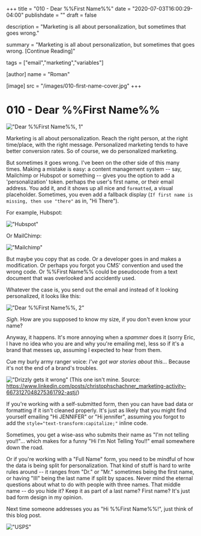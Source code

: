 +++
title = "010 - Dear %%First Name%%"
date = "2020-07-03T16:00:29-04:00"
publishdate = ""
draft = false

description = "Marketing is all about personalization, but sometimes that goes wrong."

summary = "Marketing is all about personalization, but sometimes that goes wrong. [Continue Reading]"

tags = ["email","marketing","variables"]

[author]
    name = "Roman"

[image]
    src = "/images/010-first-name-cover.jpg"
+++

# 010 - Dear %%First Name%%

!["Dear %%First Name%%, 1"](/images/010-first-name-2.jpg)

Marketing is all about personalization. Reach the right person, at the right time/place, with the right message. Personalized marketing tends to have better conversion rates. So of course, we do personalized marketing.

But sometimes it goes wrong. I've been on the other side of this many times. Making a mistake is easy: a content management system -- say, Mailchimp or Hubspot or something -- gives you the option to add a 'personalization' token. perhaps the user's first name, or their email address. You add it, and it shows up all nice and `formatted`, a visual placeholder. Sometimes, you even add a fallback display (`If first name is missing, then use "there"` as in, "Hi There").

For example, Hubspot:

!["Hubspot"](/images/010-personalize-templates.png)

Or MailChimp:

!["Mailchimp"](/images/010-mailchimp.png)

But maybe you copy that as code. Or a developer goes in and makes a modification. Or perhaps you forgot you CMS' convention and used the wrong code. Or %%First Name%% could be pseudocode from a text document that was overlooked and accidently used. 

Whatever the case is, you send out the email and instead of it looking personalized, it looks like this:

!["Dear %%First Name%%, 2"](/images/010-first-name-1.JPG)

_Sigh._ How are you supposed to know my size, if you don't even know your name?

Anyway, it happens. It's more annoying when a _spammer_ does it (sorry Eric, I have no idea who you are and why you're emailing me), less so if it's a brand that messes up, assuming I expected to hear from them.

Cue my burly army ranger voice: _I've got war stories about this..._ Because it's not the end of a brand's troubles. 

!["Drizzly gets it wrong"](/images/010-drizzly-fail.jpeg)
(This one isn't mine. Source: https://www.linkedin.com/posts/christophschachner_marketing-activity-6673127048275361792-astj/)

If you're working with a self-submitted form, then you can have bad data or formatting if it isn't cleaned properly. It's just as likely that you might find yourself emailing "Hi JENNIFER" or "Hi jennifer", assuming you forgot to add the `style="text-transform:capitalize;"` inline code. 

Sometimes, you get a wise-ass who submits their name as "I'm not telling you!!"... which makes for a funny "Hi I'm Not Telling You!!" email somewhere down the road.  

Or if you're working with a "Full Name" form, you need to be mindful of how the data is being split for personalization. That kind of stuff is hard to write rules around -- it ranges from "Dr." or "Mr." sometimes being the first name, or having "III" being the last name if split by spaces. Never mind the eternal questions about what to do with people with three names. That middle name -- do you hide it? Keep it as part of a last name? First name? It's just bad form design in my opinion.

Next time someone addresses you as "Hi %%First Name%%!", just think of this blog post. 

!["USPS"](/images/010-usps.jpg)
